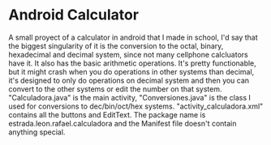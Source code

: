 # Android Calculator
A small proyect of a calculator in android that I made in school, I'd say that the biggest singularity of it is the conversion to the octal, binary, hexadecimal and decimal system, since not many cellphone calcluators have it. It also has the basic arithmetic operations. It's pretty functionable, but it might crash when you do operations in other systems than decimal, it's designed to only do operations on decimal system and then you can convert to the other systems or edit the number on that system.
"Calculadora.java" is the main activity, "Conversiones.java" is the class I used for conversions to dec/bin/oct/hex systems. "activity_calculadora.xml" contains all the buttons and EditText. The package name is estrada.leon.rafael.calculadora and the Manifest file doesn't contain anything special.
